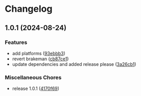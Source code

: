 # Changelog

## 1.0.1 (2024-08-24)


### Features

* add platforms ([93ebbb3](https://github.com/DashBrains/rubocop-config/commit/93ebbb3d7f5632481093bfa84f410c04675e5a58))
* revert brakeman ([cb87ce1](https://github.com/DashBrains/rubocop-config/commit/cb87ce1ae48643249b3d3d5de365290ef835b566))
* update dependencies and added release please ([3a26cb1](https://github.com/DashBrains/rubocop-config/commit/3a26cb1f745107b44c45bfe86dfa4a900ecd330e))


### Miscellaneous Chores

* release 1.0.1 ([4170f69](https://github.com/DashBrains/rubocop-config/commit/4170f6967a74b945f9b58bd82e1fbff9200d207f))
